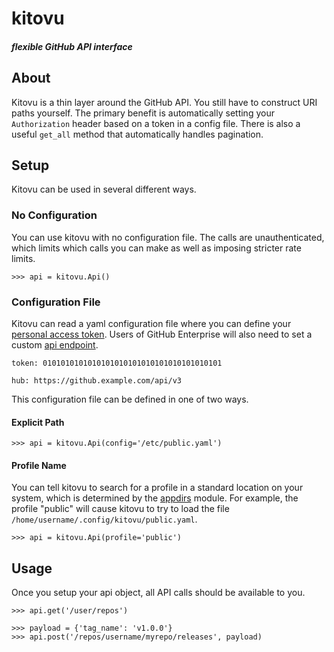 # kitovu

#### _flexible GitHub API interface_

## About

Kitovu is a thin layer around the GitHub API.  You still have to construct URI
paths yourself.  The primary benefit is automatically setting your
`Authorization` header based on a token in a config file.  There is also a
useful `get_all` method that automatically handles pagination.

## Setup

Kitovu can be used in several different ways.

### No Configuration

You can use kitovu with no configuration file.  The calls are unauthenticated,
which limits which calls you can make as well as imposing stricter rate limits.

```
>>> api = kitovu.Api()
```

### Configuration File

Kitovu can read a yaml configuration file where you can define your [personal
access token][0].  Users of GitHub Enterprise will also need to set a custom
[api endpoint][1].

```
token: 0101010101010101010101010101010101010101
```
```
hub: https://github.example.com/api/v3
```

This configuration file can be defined in one of two ways.

#### Explicit Path

```
>>> api = kitovu.Api(config='/etc/public.yaml')
```

#### Profile Name

You can tell kitovu to search for a profile in a standard location on your
system, which is determined by the [appdirs][2] module.  For example, the
profile "public" will cause kitovu to try to load the file
`/home/username/.config/kitovu/public.yaml`.

```
>>> api = kitovu.Api(profile='public')
```

## Usage

Once you setup your api object, all API calls should be available to you.

```
>>> api.get('/user/repos')
```
```
>>> payload = {'tag_name': 'v1.0.0'}
>>> api.post('/repos/username/myrepo/releases', payload)
```



[0]: https://help.github.com/articles/creating-an-access-token-for-command-line-use/
[1]: https://developer.github.com/v3/#schema
[2]: https://github.com/ActiveState/appdirs
